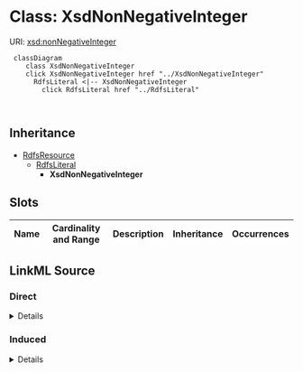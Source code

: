 

# Class: XsdNonNegativeInteger





URI: [xsd:nonNegativeInteger](http://www.w3.org/2001/XMLSchema#nonNegativeInteger)






```mermaid
 classDiagram
    class XsdNonNegativeInteger
    click XsdNonNegativeInteger href "../XsdNonNegativeInteger"
      RdfsLiteral <|-- XsdNonNegativeInteger
        click RdfsLiteral href "../RdfsLiteral"
      
      
```





## Inheritance
* [RdfsResource](../classes/RdfsResource.md)
    * [RdfsLiteral](../classes/RdfsLiteral.md)
        * **XsdNonNegativeInteger**



## Slots

| Name | Cardinality and Range | Description | Inheritance | Occurrences |
| ---  | --- | --- | --- | --- |














## LinkML Source

<!-- TODO: investigate https://stackoverflow.com/questions/37606292/how-to-create-tabbed-code-blocks-in-mkdocs-or-sphinx -->

### Direct

<details>

```yaml
name: xsd_nonNegativeInteger
from_schema: okns:hydrology-kg
exact_mappings:
- http://www.w3.org/2001/XMLSchema#nonNegativeInteger
rank: 1000
is_a: rdfs_Literal
class_uri: xsd:nonNegativeInteger

```
</details>

### Induced

<details>

```yaml
name: xsd_nonNegativeInteger
from_schema: okns:hydrology-kg
exact_mappings:
- http://www.w3.org/2001/XMLSchema#nonNegativeInteger
rank: 1000
is_a: rdfs_Literal
class_uri: xsd:nonNegativeInteger

```
</details>